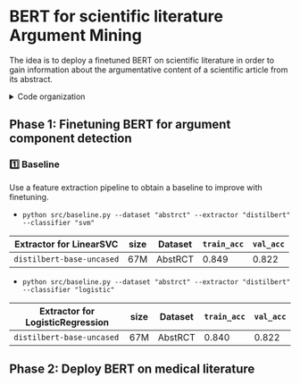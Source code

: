 # BERT for scientific literature Argument Mining

The idea is to deploy a finetuned BERT on scientific literature in order to gain information about the argumentative content of a scientific article from its abstract.

<details>
<summary>Code organization</summary>

- `data/`
  - `finetuning/`
  - `inference/`
- `src/`
  - `ckps/`
  - `configs/`
  - `models/`
  - `results/`
  - `utils/` various utilities in `misc_utils.py` and `train_utils.py`
  - `baseline.py` baseline with machine learning models to improve
  - `cmd_args.py` main programs arguments
  - `ftdata.py` utilities for loading datasets
  - `main_disbert.py` DistilBERT finetuning
  - `train.py` training loop

</details>


## Phase 1: Finetuning BERT for argument component detection

### :one: Baseline

Use a feature extraction pipeline to obtain a baseline to improve with finetuning.

- `python src/baseline.py --dataset "abstrct" --extractor "distilbert" --classifier "svm"`

| Extractor for LinearSVC   | size | Dataset | `train_acc` | `val_acc` |
| ------------------------- | ---- | ------- | ----------- | --------- |
| `distilbert-base-uncased` | 67M  | AbstRCT | 0.849       | 0.822     |

- `python src/baseline.py --dataset "abstrct" --extractor "distilbert" --classifier "logistic"`

| Extractor for LogisticRegression | size | Dataset | `train_acc` | `val_acc` |
| -------------------------------- | ---- | ------- | ----------- | --------- |
| `distilbert-base-uncased`        | 67M  | AbstRCT | 0.840       | 0.822     |


## Phase 2: Deploy BERT on medical literature

